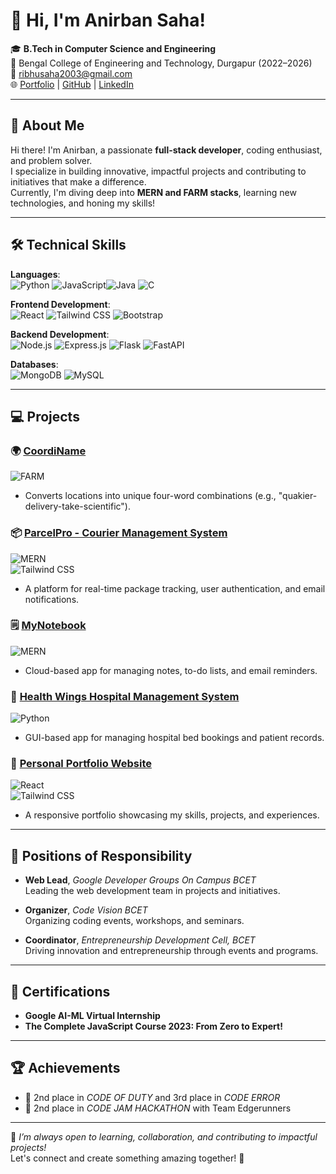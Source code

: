 # 👋 Hi, I'm Anirban Saha!

🎓 **B.Tech in Computer Science and Engineering**  
📍 Bengal College of Engineering and Technology, Durgapur (2022–2026)  
📧 [ribhusaha2003@gmail.com](mailto:ribhusaha2003@gmail.com)  
🌐 [Portfolio](https://anirban-saha-portfolio.netlify.app) | [GitHub](https://github.com/TheFastest599) | [LinkedIn](www.linkedin.com/in/anirban-saha-245640256)

---

## 🚀 About Me

Hi there! I'm Anirban, a passionate **full-stack developer**, coding enthusiast, and problem solver.  
I specialize in building innovative, impactful projects and contributing to initiatives that make a difference.  
Currently, I'm diving deep into **MERN and FARM stacks**, learning new technologies, and honing my skills!

---

## 🛠️ Technical Skills

**Languages**:  
![Python](https://img.shields.io/badge/Python-3776AB?style=for-the-badge&logo=python&logoColor=white) ![JavaScript](https://img.shields.io/badge/JavaScript-F7DF1E?style=for-the-badge&logo=javascript&logoColor=black)![Java](https://img.shields.io/badge/Java-007396?style=for-the-badge&logo=java&logoColor=white) ![C](https://img.shields.io/badge/C-A8B9CC?style=for-the-badge&logo=c&logoColor=black)

**Frontend Development**:  
![React](https://img.shields.io/badge/React-61DAFB?style=for-the-badge&logo=react&logoColor=black) ![Tailwind CSS](https://img.shields.io/badge/Tailwind_CSS-38B2AC?style=for-the-badge&logo=tailwind-css&logoColor=white) ![Bootstrap](https://img.shields.io/badge/Bootstrap-7952B3?style=for-the-badge&logo=bootstrap&logoColor=white)

**Backend Development**:  
![Node.js](https://img.shields.io/badge/Node.js-339933?style=for-the-badge&logo=node.js&logoColor=white) ![Express.js](https://img.shields.io/badge/Express.js-000000?style=for-the-badge&logo=express&logoColor=white) ![Flask](https://img.shields.io/badge/Flask-000000?style=for-the-badge&logo=flask&logoColor=white) ![FastAPI](https://img.shields.io/badge/FastAPI-009688?style=for-the-badge&logo=fastapi&logoColor=white)

**Databases**:  
![MongoDB](https://img.shields.io/badge/MongoDB-4EA94B?style=for-the-badge&logo=mongodb&logoColor=white) ![MySQL](https://img.shields.io/badge/MySQL-4479A1?style=for-the-badge&logo=mysql&logoColor=white)

---

## 💻 Projects

### 🌍 [CoordiName](https://github.com/TheFastest599/CoordiName)

![FARM](<https://img.shields.io/badge/Tech_Stack-FARM_(FastAPI%2C_React%2C_MongoDB)-009688?style=for-the-badge>)

-   Converts locations into unique four-word combinations (e.g., "quakier-delivery-take-scientific").

### 📦 [ParcelPro - Courier Management System](https://github.com/TheFastest599/ParcelPro)

![MERN](<https://img.shields.io/badge/Tech_Stack-MERN_(MongoDB%2C_Express.js%2C_React%2C_Node.js)-61DAFB?style=for-the-badge>)  
![Tailwind CSS](https://img.shields.io/badge/Tailwind_CSS-38B2AC?style=for-the-badge&logo=tailwind-css&logoColor=white)

-   A platform for real-time package tracking, user authentication, and email notifications.

### 🗒️ [MyNotebook](https://github.com/TheFastest599/mynotebook)

![MERN](<https://img.shields.io/badge/Tech_Stack-MERN_(MongoDB%2C_Express.js%2C_React%2C_Node.js)-61DAFB?style=for-the-badge>)

-   Cloud-based app for managing notes, to-do lists, and email reminders.

### 🏥 [Health Wings Hospital Management System](https://github.com/TheFastest599/HOSPITAL-MANAGEMENT-SYSTEM)

![Python](https://img.shields.io/badge/Python-3776AB?style=for-the-badge&logo=python&logoColor=white)

-   GUI-based app for managing hospital bed bookings and patient records.

### 🌟 [Personal Portfolio Website](https://github.com/TheFastest599/my-portfolio)

![React](https://img.shields.io/badge/React-61DAFB?style=for-the-badge&logo=react&logoColor=black)  
![Tailwind CSS](https://img.shields.io/badge/Tailwind_CSS-38B2AC?style=for-the-badge&logo=tailwind-css&logoColor=white)

-   A responsive portfolio showcasing my skills, projects, and experiences.

---

## 🎯 Positions of Responsibility

-   **Web Lead**, _Google Developer Groups On Campus BCET_  
    Leading the web development team in projects and initiatives.

-   **Organizer**, _Code Vision BCET_  
    Organizing coding events, workshops, and seminars.

-   **Coordinator**, _Entrepreneurship Development Cell, BCET_  
    Driving innovation and entrepreneurship through events and programs.

---

## 📜 Certifications

-   **Google AI-ML Virtual Internship**
-   **The Complete JavaScript Course 2023: From Zero to Expert!**

---

## 🏆 Achievements

-   🥈 2nd place in _CODE OF DUTY_ and 3rd place in _CODE ERROR_
-   🥈 2nd place in _CODE JAM HACKATHON_ with Team Edgerunners

---

🌱 _I’m always open to learning, collaboration, and contributing to impactful projects!_  
Let's connect and create something amazing together! 🚀
